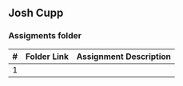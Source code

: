 ## Josh Cupp
### Assigments folder


|   #   | Folder Link | Assignment Description |
| :---: | ----------- | ---------------------- |
|   1   |          |                      |

